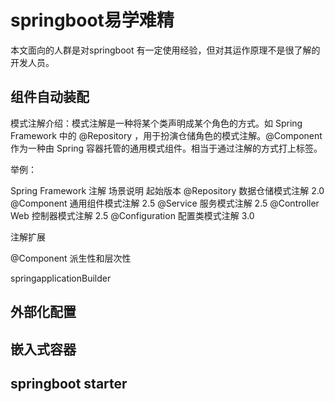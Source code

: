 # springboot易学难精

本文面向的人群是对springboot 有一定使用经验，但对其运作原理不是很了解的开发人员。

## 组件自动装配

模式注解介绍：模式注解是一种将某个类声明成某个角色的方式。如 Spring Framework 中的  @Repository  ，用于扮演仓储角色的模式注解。@Component  作为一种由 Spring 容器托管的通用模式组件。相当于通过注解的方式打上标签。

举例：

Spring Framework 注解         场景说明                     起始版本
@Repository                    数据仓储模式注解                2.0
@Component                  通用组件模式注解                 2.5
@Service                         服务模式注解                        2.5
@Controller Web             控制器模式注解                    2.5
@Configuration                配置类模式注解                    3.0

注解扩展

@Component 派生性和层次性

springapplicationBuilder

## 外部化配置

## 嵌入式容器

## springboot starter



 